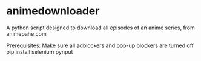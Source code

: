 # animedownloader
A python script designed to download all episodes of an anime series, from animepahe.com

Prerequisites:
  Make sure all adblockers and pop-up blockers are turned off
  pip install selenium pynput
  
